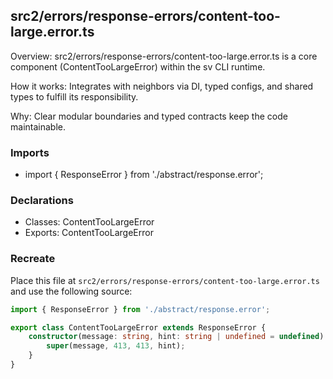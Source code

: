 ## src2/errors/response-errors/content-too-large.error.ts

Overview: src2/errors/response-errors/content-too-large.error.ts is a core component (ContentTooLargeError) within the sv CLI runtime.

How it works: Integrates with neighbors via DI, typed configs, and shared types to fulfill its responsibility.

Why: Clear modular boundaries and typed contracts keep the code maintainable.

### Imports

- import { ResponseError } from './abstract/response.error';

### Declarations

- Classes: ContentTooLargeError
- Exports: ContentTooLargeError

### Recreate

Place this file at `src2/errors/response-errors/content-too-large.error.ts` and use the following source:

```ts
import { ResponseError } from './abstract/response.error';

export class ContentTooLargeError extends ResponseError {
	constructor(message: string, hint: string | undefined = undefined) {
		super(message, 413, 413, hint);
	}
}

```
